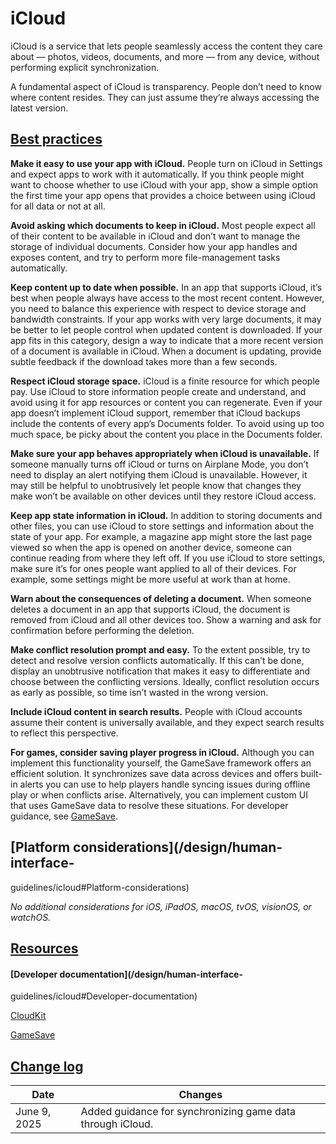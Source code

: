 # iCloud

iCloud is a service that lets people seamlessly access the content they care
about — photos, videos, documents, and more — from any device, without
performing explicit synchronization.

A fundamental aspect of iCloud is transparency. People don’t need to know
where content resides. They can just assume they’re always accessing the
latest version.

## [Best practices](/design/human-interface-guidelines/icloud#Best-practices)

**Make it easy to use your app with iCloud.** People turn on iCloud in
Settings and expect apps to work with it automatically. If you think people
might want to choose whether to use iCloud with your app, show a simple option
the first time your app opens that provides a choice between using iCloud for
all data or not at all.

**Avoid asking which documents to keep in iCloud.** Most people expect all of
their content to be available in iCloud and don’t want to manage the storage
of individual documents. Consider how your app handles and exposes content,
and try to perform more file-management tasks automatically.

**Keep content up to date when possible.** In an app that supports iCloud,
it’s best when people always have access to the most recent content. However,
you need to balance this experience with respect to device storage and
bandwidth constraints. If your app works with very large documents, it may be
better to let people control when updated content is downloaded. If your app
fits in this category, design a way to indicate that a more recent version of
a document is available in iCloud. When a document is updating, provide subtle
feedback if the download takes more than a few seconds.

**Respect iCloud storage space.** iCloud is a finite resource for which people
pay. Use iCloud to store information people create and understand, and avoid
using it for app resources or content you can regenerate. Even if your app
doesn’t implement iCloud support, remember that iCloud backups include the
contents of every app’s Documents folder. To avoid using up too much space, be
picky about the content you place in the Documents folder.

**Make sure your app behaves appropriately when iCloud is unavailable.** If
someone manually turns off iCloud or turns on Airplane Mode, you don’t need to
display an alert notifying them iCloud is unavailable. However, it may still
be helpful to unobtrusively let people know that changes they make won’t be
available on other devices until they restore iCloud access.

**Keep app state information in iCloud.** In addition to storing documents and
other files, you can use iCloud to store settings and information about the
state of your app. For example, a magazine app might store the last page
viewed so when the app is opened on another device, someone can continue
reading from where they left off. If you use iCloud to store settings, make
sure it’s for ones people want applied to all of their devices. For example,
some settings might be more useful at work than at home.

**Warn about the consequences of deleting a document.** When someone deletes a
document in an app that supports iCloud, the document is removed from iCloud
and all other devices too. Show a warning and ask for confirmation before
performing the deletion.

**Make conflict resolution prompt and easy.** To the extent possible, try to
detect and resolve version conflicts automatically. If this can’t be done,
display an unobtrusive notification that makes it easy to differentiate and
choose between the conflicting versions. Ideally, conflict resolution occurs
as early as possible, so time isn’t wasted in the wrong version.

**Include iCloud content in search results.** People with iCloud accounts
assume their content is universally available, and they expect search results
to reflect this perspective.

**For games, consider saving player progress in iCloud.** Although you can
implement this functionality yourself, the GameSave framework offers an
efficient solution. It synchronizes save data across devices and offers built-
in alerts you can use to help players handle syncing issues during offline
play or when conflicts arise. Alternatively, you can implement custom UI that
uses GameSave data to resolve these situations. For developer guidance, see
[GameSave](/documentation/GameSave).

## [Platform considerations](/design/human-interface-
guidelines/icloud#Platform-considerations)

 _No additional considerations for iOS, iPadOS, macOS, tvOS, visionOS, or
watchOS._

## [Resources](/design/human-interface-guidelines/icloud#Resources)

#### [Developer documentation](/design/human-interface-
guidelines/icloud#Developer-documentation)

[CloudKit](/documentation/CloudKit)

[GameSave](/documentation/GameSave)

## [Change log](/design/human-interface-guidelines/icloud#Change-log)

Date| Changes  
---|---  
June 9, 2025| Added guidance for synchronizing game data through iCloud.

